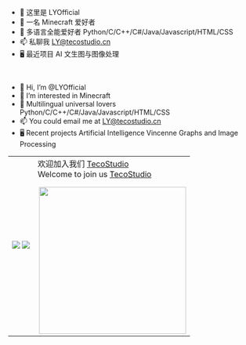 - 👋 这里是 LYOfficial
- 👀 一名 Minecraft 爱好者
- 🌱 多语言全能爱好者 Python/C/C++/C#/Java/Javascript/HTML/CSS
- 📫 私聊我 LY@tecostudio.cn
- 🖥️ 最近项目 AI 文生图与图像处理
<br>

- 👋 Hi, I’m @LYOfficial
- 👀 I’m interested in Minecraft
- 🌱 Multilingual universal lovers Python/C/C++/C#/Java/Javascript/HTML/CSS
- 📫 You could email me at LY@tecostudio.cn
- 🖥️ Recent projects Artificial Intelligence Vincenne Graphs and Image Processing
<table>
  <tr>
    <td>
<img src="https://github-readme-stats.vercel.app/api?username=LYOfficial&show_icons=true&icon_color=E91E63&title_color=FB7299&hide_border=true&locale=cn" />
<img src="https://github-readme-stats.vercel.app/api/top-langs/?username=LYOfficial&layout=compact&title_color=000000&hide_border=true&locale=cn" />  </td>
    <td>
欢迎加入我们 <a href="https://github.com/TecoStudio">TecoStudio</a>
<br>
Welcome to join us <a href="https://github.com/TecoStudio">TecoStudio</a>

<img src="https://bbs.tecostudio.cn/assets/files/2024-01-23/1706008893-235360-favicon.png" align="right" width="300"/> </td>
  </tr>
  </table>
<!---
LYOfficial/LYOfficial is a ✨ special ✨ repository because its `README.md` (this file) appears on your GitHub profile.
You can click the Preview link to take a look at your changes.
--->
